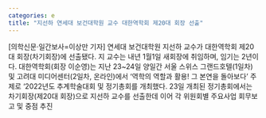 ```yaml
---
categories: e
title: "지선하 연세대 보건대학원 교수 대한역학회 제20대 회장 선출"
---
```

[의학신문·일간보사=이상만 기자] 연세대 보건대학원 지선하 교수가 대한역학회 제20대 회장(차기회장)에 선출됐다. 지 교수는 내년 1월1일 새회장에 취임하며, 임기는 2년이다. 대한역학회(회장 이순영)는 지난 23~24일 양일간 서울 스위스 그랜드호텔(1일차) 및 고려대 미디어센터(2일차, 온라인)에서 ‘역학의 역할과 활용! 그 본연을 돌아보다’ 주제로 ‘2022년도 추계학술대회 및 정기총회를 개최했다. 23일 개최된 정기총회에서는 차기회장(제20대 회장)으로 지선하 교수를 선출한데 이어 각 위원회별 주요사업 회무보고 및 중점 추진